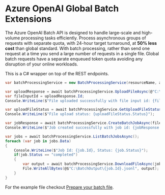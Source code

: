 # Azure OpenAI Global Batch Extensions

The Azure OpenAI Batch API is designed to handle large-scale and high-volume processing tasks efficiently. Process asynchronous groups of requests with separate quota, with 24-hour target turnaround, at **50% less cost** than global standard. With batch processing, rather than send one request at a time you send a large number of requests in a single file. Global batch requests have a separate enqueued token quota avoiding any disruption of your online workloads.

This is a C# wrapper on top of the REST endpoints.

```csharp
var batchProcessingService = new BatchProcessingService(resourceName, apiKey);

var uploadResponse = await batchProcessingService.UploadFileAsync(@"C:\BatchInput\test.jsonl");
var fileInputId = uploadResponse.Id;
Console.WriteLine($"File uploaded successfully with file input id: {fileInputId}");

var uploadFileStatus = await batchProcessingService.GetUploadFileStatusAsync(fileInputId);
Console.WriteLine($"File upload status: {uploadFileStatus.Status}");

var jobResponse = await batchProcessingService.CreateBatchJobAsync(fileInputId);
Console.WriteLine($"Job created successfully with job id: {jobResponse.Id}");

var jobs = await batchProcessingService.ListBatchJobsAsync();
foreach (var job in jobs.Data)
{
    Console.WriteLine($"Job Id: {job.Id}, Status: {job.Status}");
    if(job.Status == "completed")
    {
        var output = await batchProcessingService.DownloadFileAsync(job.Id);
        File.WriteAllBytes(@$"C:\BatchOutput\{job.Id}.jsonl", output);
    }
}
```

For the example file checkout [Prepare your batch file](https://learn.microsoft.com/azure/ai-services/openai/how-to/batch?tabs=standard-input%2Cpython-secure&pivots=rest-api&WT.mc_id=DT-MVP-5002040#preparing-your-batch-file).